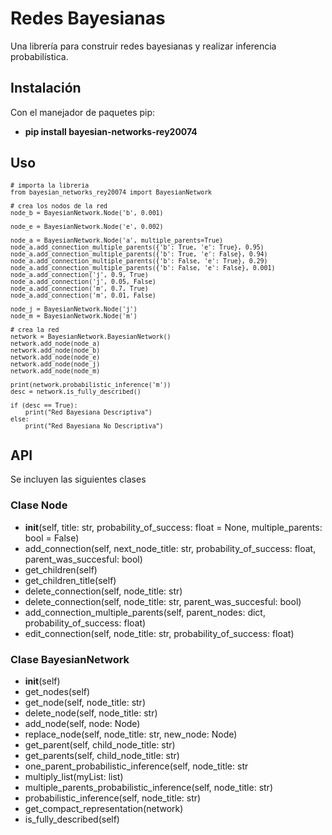 # Redes Bayesianas

Una librería para construir redes bayesianas y realizar inferencia probabilística.

## Instalación

Con el manejador de paquetes pip:

- **pip install bayesian-networks-rey20074**

## Uso

<sub> 
    
    # importa la libreria
    from bayesian_networks_rey20074 import BayesianNetwork

    # crea los nodos de la red
    node_b = BayesianNetwork.Node('b', 0.001)

    node_e = BayesianNetwork.Node('e', 0.002)

    node_a = BayesianNetwork.Node('a', multiple_parents=True)
    node_a.add_connection_multiple_parents({'b': True, 'e': True}, 0.95)
    node_a.add_connection_multiple_parents({'b': True, 'e': False}, 0.94)
    node_a.add_connection_multiple_parents({'b': False, 'e': True}, 0.29)
    node_a.add_connection_multiple_parents({'b': False, 'e': False}, 0.001)
    node_a.add_connection('j', 0.9, True)
    node_a.add_connection('j', 0.05, False)
    node_a.add_connection('m', 0.7, True)
    node_a.add_connection('m', 0.01, False)

    node_j = BayesianNetwork.Node('j')
    node_m = BayesianNetwork.Node('m')

    # crea la red
    network = BayesianNetwork.BayesianNetwork()
    network.add_node(node_a)
    network.add_node(node_b)
    network.add_node(node_e)
    network.add_node(node_j)
    network.add_node(node_m)

    print(network.probabilistic_inference('m'))
    desc = network.is_fully_described()

    if (desc == True):
        print("Red Bayesiana Descriptiva")
    else:
        print("Red Bayesiana No Descriptiva")

</sub>

## API

Se incluyen las siguientes clases

### Clase Node

- **init**(self, title: str, probability_of_success: float = None, multiple_parents: bool = False)
- add_connection(self, next_node_title: str, probability_of_success: float, parent_was_succesful: bool)
- get_children(self)
- get_children_title(self)
- delete_connection(self, node_title: str)
- delete_connection(self, node_title: str, parent_was_succesful: bool)
- add_connection_multiple_parents(self, parent_nodes: dict, probability_of_success: float)
- edit_connection(self, node_title: str, probability_of_success: float)

### Clase BayesianNetwork

- **init**(self)
- get_nodes(self)
- get_node(self, node_title: str)
- delete_node(self, node_title: str)
- add_node(self, node: Node)
- replace_node(self, node_title: str, new_node: Node)
- get_parent(self, child_node_title: str)
- get_parents(self, child_node_title: str)
- one_parent_probabilistic_inference(self, node_title: str
- multiply_list(myList: list)
- multiple_parents_probabilistic_inference(self, node_title: str)
- probabilistic_inference(self, node_title: str)
- get_compact_representation(network)
- is_fully_described(self)
